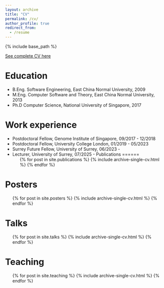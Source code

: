 ```yaml
---
layout: archive
title: "CV"
permalink: /cv/
author_profile: true
redirect_from:
  - /resume
---
```


{% include base_path %}

[See complete CV here](https://icelu.github.io/files/bingxin_cv.pdf)

Education
======
* B.Eng. Software Engineering, East China Normal University, 2009
* M.Eng. Computer Software and Theory, East China Normal University, 2013
* Ph.D Computer Science, National University of Singapore, 2017

Work experience
======
* Postdoctoral Fellow, Genome Institute of Singapore, 09/2017 - 12/2018
* Postdoctoral Fellow, University College London, 01/2019 - 05/2023
* Surrey Future Fellow, University of Surrey, 06/2023 -
* Lecturer, University of Surrey, 07/2025 -
Publications
======
  <ul>{% for post in site.publications %}
    {% include archive-single-cv.html %}
  {% endfor %}</ul>


Posters
======
  <ul>{% for post in site.posters %}
    {% include archive-single-cv.html %}
  {% endfor %}</ul>


Talks
======
  <ul>{% for post in site.talks %}
    {% include archive-single-cv.html %}
  {% endfor %}</ul>

Teaching
======
  <ul>{% for post in site.teaching %}
    {% include archive-single-cv.html %}
  {% endfor %}</ul>
